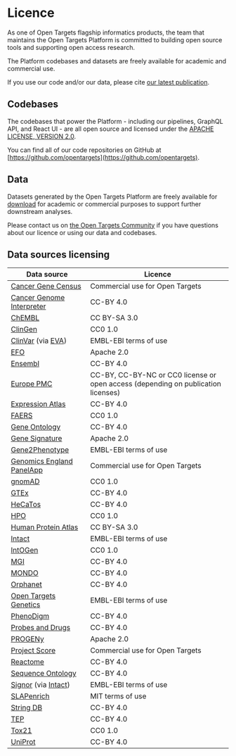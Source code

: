 # Licence

As one of Open Targets flagship informatics products, the team that maintains the Open Targets Platform is committed to building open source tools and supporting open access research.

The Platform codebases and datasets are freely available for academic and commercial use.

If you use our code and/or our data, please cite [our latest publication](citation.md#latest-publication).

## **Codebases**

The codebases that power the Platform - including our pipelines, GraphQL API, and React UI - are all open source and licensed under the [APACHE LICENSE, VERSION 2.0](https://www.apache.org/licenses/LICENSE-2.0).

You can find all of our code repositories on GitHub at [https://github.com/opentargets](https://github.com/opentargets).

## **Data**

Datasets generated by the Open Targets Platform are freely available for [download](data-access/datasets.md) for academic or commercial purposes to support further downstream analyses.

Please contact us on [the Open Targets Community](https://community.opentargets.org/) if you have questions about our licence or using our data and codebases.

## Data sources licensing

| Data source                                                                                                     | Licence                                                                           |
| --------------------------------------------------------------------------------------------------------------- | --------------------------------------------------------------------------------- |
| [Cancer Gene Census](https://cancer.sanger.ac.uk/census)                                                        | Commercial use for Open Targets                                                   |
| [Cancer Genome Interpreter](https://www.cancergenomeinterpreter.org/biomarkers)                                 | CC-BY 4.0                                                                         |
| [ChEMBL](https://www.ebi.ac.uk/chembl/)                                                                         | CC BY-SA 3.0                                                                      |
| [ClinGen](https://clinicalgenome.org/)                                                                          | CC0 1.0                                                                           |
| [ClinVar](https://www.ncbi.nlm.nih.gov/clinvar/) (via [EVA](https://www.ebi.ac.uk/eva/))                        | EMBL-EBI terms of use                                                             |
| [EFO](https://www.ebi.ac.uk/efo/)                                                                               | Apache 2.0                                                                        |
| [Ensembl](https://www.ensembl.org/index.html)                                                                   | CC-BY 4.0                                                                         |
| [Europe PMC](http://europepmc.org/)                                                                             | CC-BY, CC-BY-NC or CC0 license or open access (depending on publication licenses) |
| [Expression Atlas](https://www.ebi.ac.uk/gxa/home)                                                              | CC-BY 4.0                                                                         |
| [FAERS](https://www.fda.gov/drugs/surveillance/questions-and-answers-fdas-adverse-event-reporting-system-faers) | CC0 1.0                                                                           |
| [Gene Ontology](http://geneontology.org/)                                                                       | CC-BY 4.0                                                                         |
| [Gene Signature](https://www.hsls.pitt.edu/obrc/index.php?page=URL1268854187)                                   | Apache 2.0                                                                        |
| [Gene2Phenotype](https://www.ebi.ac.uk/gene2phenotype)                                                          | EMBL-EBI terms of use                                                             |
| [Genomics England PanelApp](https://panelapp.genomicsengland.co.uk/)                                            | Commercial use for Open Targets                                                   |
| [gnomAD](https://gnomad.broadinstitute.org/)                                                                    | CC0 1.0                                                                           |
| [GTEx](https://www.gtexportal.org)                                                                              | CC-BY 4.0                                                                         |
| [HeCaTos](https://cordis.europa.eu/project/id/602156/results)                                                   | CC-BY 4.0                                                                         |
| [HPO](https://hpo.jax.org/app/)                                                                                 | CC0 1.0                                                                           |
| [Human Protein Atlas](http://www.proteinatlas.org/)                                                             | CC BY-SA 3.0                                                                      |
| [Intact](https://www.ebi.ac.uk/intact/home)                                                                     | EMBL-EBI terms of use                                                             |
| [IntOGen](http://www.intogen.org/search)                                                                        | CC0 1.0                                                                           |
| [MGI](http://www.informatics.jax.org/phenotypes.shtml)                                                          | CC-BY 4.0                                                                         |
| [MONDO](https://mondo.monarchinitiative.org)                                                                    | CC-BY 4.0                                                                         |
| [Orphanet](https://www.orpha.net/consor/cgi-bin/index.php)                                                      | CC-BY 4.0                                                                         |
| [Open Targets Genetics](https://genetics.opentargets.org/)                                                      | EMBL-EBI terms of use                                                             |
| [PhenoDigm](https://www.sanger.ac.uk/tool/phenodigm/)                                                           | CC-BY 4.0                                                                         |
| [Probes and Drugs](https://www.probes-drugs.org/home/)                                                          | CC-BY 4.0                                                                         |
| [PROGENy](https://saezlab.github.io/progeny/)                                                                   | Apache 2.0                                                                        |
| [Project Score](https://score.depmap.sanger.ac.uk/)                                                             | Commercial use for Open Targets                                                   |
| [Reactome](https://reactome.org/)                                                                               | CC-BY 4.0                                                                         |
| [Sequence Ontology](http://www.sequenceontology.org/)                                                           | CC-BY 4.0                                                                         |
| [Signor](https://signor.uniroma2.it/) (via [Intact](https://www.ebi.ac.uk/intact/home))                         | EMBL-EBI terms of use                                                             |
| [SLAPenrich](https://saezlab.github.io/SLAPenrich/)                                                             | MIT terms of use                                                                  |
| [String DB](https://string-db.org/)                                                                             | CC-BY 4.0                                                                         |
| [TEP](https://www.thesgc.org/tep)                                                                               | CC-BY 4.0                                                                         |
| [Tox21](https://tox21.gov/overview/about-tox21/)                                                                | CC0 1.0                                                                           |
| [UniProt](https://www.uniprot.org/)                                                                             | CC-BY 4.0                                                                         |




